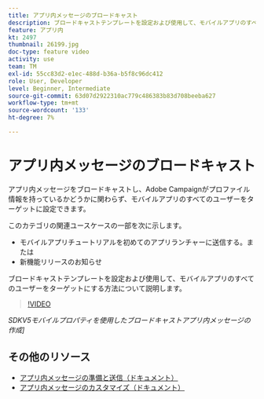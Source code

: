```yaml
---
title: アプリ内メッセージのブロードキャスト
description: ブロードキャストテンプレートを設定および使用して、モバイルアプリのすべてのユーザーをターゲットにする方法について説明します。
feature: アプリ内
kt: 2497
thumbnail: 26199.jpg
doc-type: feature video
activity: use
team: TM
exl-id: 55cc83d2-e1ec-488d-b36a-b5f8c96dc412
role: User, Developer
level: Beginner, Intermediate
source-git-commit: 63d07d2922310ac779c486383b83d708beeba627
workflow-type: tm+mt
source-wordcount: '133'
ht-degree: 7%

---
```


# アプリ内メッセージのブロードキャスト

アプリ内メッセージをブロードキャストし、Adobe Campaignがプロファイル情報を持っているかどうかに関わらず、モバイルアプリのすべてのユーザーをターゲットに設定できます。

このカテゴリの関連ユースケースの一部を次に示します。

* モバイルアプリチュートリアルを初めてのアプリランチャーに送信する。または
* 新機能リリースのお知らせ

ブロードキャストテンプレートを設定および使用して、モバイルアプリのすべてのユーザーをターゲットにする方法について説明します。

>[!VIDEO](https://video.tv.adobe.com/v/26199?quality=12)

*SDKV5モバイルプロパティを使用したブロードキャストアプリ内メッセージの作成]*

## その他のリソース

* [アプリ内メッセージの準備と送信（ドキュメント）](https://experienceleague.adobe.com/docs/campaign-standard/using/communication-channels/in-app-messaging/preparing-and-sending-an-in-app-message.html?lang=en)
* [アプリ内メッセージのカスタマイズ（ドキュメント）](https://experienceleague.adobe.com/docs/campaign-standard/using/communication-channels/in-app-messaging/customizing-an-in-app-message.html?lang=en)
